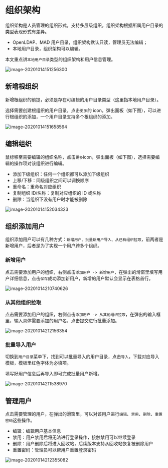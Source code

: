# 组织架构

组织架构是人员管理的组织形式，支持多层级组织，组织架构根据所属用户目录的类型表现形式有差异。

- OpenLDAP、MAD 用户目录，组织架构默认只读，管理员无法编辑；
- 本地用户目录，组织架构可以编辑。

本文重点讲`本地用户目录`类型的组织架构和用户信息管理。

![image-20201014151256300](Organizations/image-20201014151256300.png)

## 新增根组织

新增根组织的前提，必须是存在可编辑的用户目录类型（这里指本地用户目录）。

选择需要创建根组织的用户目录，点击`更多`的 icon，弹出面板（如下图），可以进行根组织的添加，一个用户目录支持多个根组织的添加。

![image-20201014151658564](Organizations/image-20201014151658564.png)

## 编辑组织

鼠标移至需要编辑的组织名称，点击`更多`icon，弹出面板（如下图），选择需要编辑的操作项对该组织进行编辑。

- 添加下级组织：任何一个组织都可以添加下级组织
- 上移/下移：同级组织之间可以调换顺序
- 重命名：重命名对应组织
- 复制组织 ID/名称：复制对应组织的 ID 或名称
- 删除：当组织下没有用户时才能被删除

![image-20201014152034323](Organizations/image-20201014152034323.png)

## 组织添加用户

组织添加用户可以有几种方式：`新增用户、批量新用户导入、从已有组织拉取`，前两者是新增用户，后者是为了实现一个用户跨多个组织。

### 新增用户

点击需要添加用户的组织，右侧点击`添加用户 -> 新增用户`，在弹出的滑窗里填写用户详细信息，点击`保存`成功添加新用户，新增的用户默认会显示在表格首行。

![image-20201014210740626](Organizations/image-20201014210740626.png)

### 从其他组织拉取

点击需要添加用户的组织，右侧点击`添加用户 -> 从其他组织拉取`，在弹出的输入框里，输入具体需要添加的用户名，点击提交进行批量添加。

![image-20201014212156354](Organizations/image-20201014212156354.png)

### 批量导入用户

切换到`用户目录`菜单下，找到可以批量导入的用户目录，点击`导入`，下载对应导入模板，模板里红色字体为必填项。

填写好用户信息后再导入即可完成批量用户新增。

![image-20201014211538970](Organizations/image-20201014211538970.png)

## 管理用户

 点击需要管理的用户，在弹出的滑窗里，可以对该用户进行`编辑`、`禁用`、`删除`、`重置密码`这些操作。

- 编辑：编辑用户基本信息
- 禁用：用户禁用后将无法进行登录操作，接触禁用可以继续登录
- 删除：用户删除后将进入回收站，后续版本支持从回收站恢复被删除用户
- 重置密码：管理员可以帮用户重置登录密码

![image-20201014212355082](Organizations/image-20201014212355082.png)

